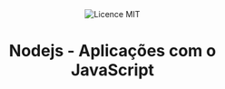 <div align="center">
  <img src="https://img.shields.io/github/license/andrescristian/SenacTatuape.svg" alt="Licence MIT"/>
</div>
  
<h1 align="center">Nodejs - Aplicações com o JavaScript</h1>
